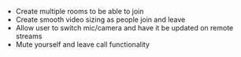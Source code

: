 - Create multiple rooms to be able to join
- Create smooth video sizing as people join and leave
- Allow user to switch mic/camera and have it be updated on remote streams
- Mute yourself and leave call functionality